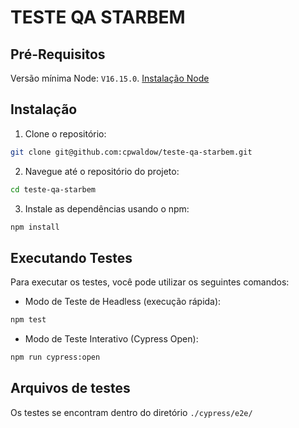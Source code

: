 # TESTE QA STARBEM

<!-- Repositório: https://github.com/StarBem/qa-technical-test -->

## Pré-Requisitos

Versão mínima Node: `V16.15.0`. [Instalação Node](https://nodejs.org/en)

## Instalação

1. Clone o repositório:

```bash
git clone git@github.com:cpwaldow/teste-qa-starbem.git
```

2. Navegue até o repositório do projeto:

```bash
cd teste-qa-starbem
```

3. Instale as dependências usando o npm:

```bash
npm install
```

## Executando Testes

Para executar os testes, você pode utilizar os seguintes comandos:

- Modo de Teste de Headless (execução rápida):

```bash
npm test
```

- Modo de Teste Interativo (Cypress Open):

```bash
npm run cypress:open
```

## Arquivos de testes

Os testes se encontram dentro do diretório `./cypress/e2e/`

